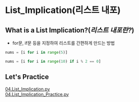 # List_Implication(리스트 내포)

## What is a List Implication?(_리스트 내포란?_)
- for문, if문 등을 지정하여 리스트를 간편하게 만드는 방법

```python
nums = [i for i in range(5)]

nums = [i for i in range(10) if i % 2 == 0]
```

## Let's Practice
[04.List_Implication.py](../Chapter2/04.List_Implication.py)  
[04.List_Implication_Practice.py](../Chapter2/04.List_Implication_Practice.py)
